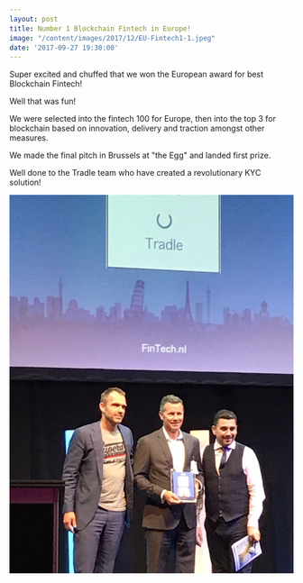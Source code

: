 ```yaml
---
layout: post
title: Number 1 Blockchain Fintech in Europe!
image: "/content/images/2017/12/EU-Fintech1-1.jpeg"
date: '2017-09-27 19:30:00'
---
```


Super excited and chuffed that we won the European award for best Blockchain Fintech!

Well that was fun! 

We were selected into the fintech 100 for Europe, then into the top 3 for blockchain based on innovation, delivery and traction amongst other measures.

We made the final pitch in Brussels at "the Egg" and landed first prize.

Well done to the Tradle team who have created a revolutionary KYC solution!

![](/content/images/2017/12/EU-Fintech.jpg)